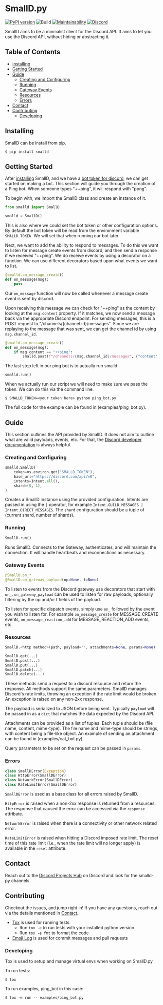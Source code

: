 # SmallD.py

[![PyPI version](https://badge.fury.io/py/smalld.svg)](https://badge.fury.io/py/smalld)
![Build](https://github.com/princesslana/smalld.py/workflows/Build/badge.svg?branch=master)
[![Maintainability](https://api.codeclimate.com/v1/badges/7916cdfc83bf0fb95fa0/maintainability)](https://codeclimate.com/github/princesslana/smalld.py/maintainability)
[![Discord](https://img.shields.io/discord/417389758470422538)](https://discord.gg/3aTVQtz)

SmallD aims to be a minmalist client for the Discord API. It aims to let you use the Discord API, without hiding or abstracting it.


## Table of Contents

  * [Installing](#installing)
  * [Getting Started](#getting-started)
  * [Guide](#guide)
     * [Creating and Configuring](#creating-and-configuring)
     * [Running](#running)
     * [Gateway Events](#gateway-events)
     * [Resources](#resources)
     * [Errors](#errors)
  * [Contact](#contact)
  * [Contributing](#contributing)
     * [Developing](#developing)

## Installing

SmallD can be install from pip.

```console
$ pip install smalld
```

## Getting Started

After [installing](#installing) SmallD, and we have a [bot token for discord](https://discordpy.readthedocs.io/en/latest/discord.html), we can get started on
making a bot.
This section will guide you through the creation of a Ping bot.
When someone types "++ping", it will respond with "pong".

To begin with, we import the SmallD class and create an instance of it.

```python
from smalld import SmallD

smalld = SmallD()
```

This is also where we could set the bot token or other configuration options.
By default the bot token will be read from the environment variable `SMALLD_TOKEN`.
We will set that when running our bot later.

Next, we want to add the ability to respond to messages.
To do this we want to listen for message create events from discord, and then send
a response if we received "++ping".
We do  receive events by using a decorator on a function.
We can use different decorators based upon what events we want to list.

```python
@smalld.on_message_create()
def on_message(msg):
    pass
```

Our `on_message` function will now be called whenever a message create event is sent by discord.

Upon receiving this message we can check for "++ping" as the content by looking at the
`msg.content` property.
If it matches, we now send a message back via the appropriate Discord endpoint.
For sending messages, this is a POST request to "/channels/{channel.id}/messages". 
Since we are replaying to the message that was sent, we can get the channel id by using `msg.channel_id`.


```python
@smalld.on_message_create()
def on_message(msg):
    if msg.content == "++ping":
        smalld.post(f"/channels/{msg.channel_id}/messages", {"content": "pong"})
```

The last step left in our ping bot is to actually run smalld.

```python
smalld.run()
```

When we actually run our script we will need to make sure we pass the token.
We can do this via the command line.

```console
$ SMALLD_TOKEN=<your token here> python ping_bot.py
```

The full code for the example can be found in (examples/ping_bot.py).

## Guide

This section outlines the API provided by SmallD.
It does not aim to outline what are valid payloads, events, etc.
For that, the [Discord developer documentation](https://discord.com/developers/docs/intro) is
always helpful.

### Creating and Configuring

```python
smalld.SmallD(
    token=os.environ.get("SMALLD_TOKEN"),
    base_url="https://discord.com/api/v6",
    intents=Intent.all(),
    shard=(0, 1),
)
```

Creates a SmallD instance using the provided configuration.
Intents are passed in using the `|` operator, for example
`Intent.GUILD_MESSAGES | Intent.DIRECT_MESSAGES`.
The `shard` configuration should be a tuple of (current shard, number of shards).

### Running

```python
SmallD.run()
```

Runs SmallD. Connects to the Gateway, authenticates, and will maintain the connection.
It will handle heartbeats and reconnections as necessary.

### Gateway Events

```python
@SmallD.on_*
@SmallD.on_gateway_payload(op=None, t=None)
```

To listen to events from the Discord gateway use decorators that start with `on_`.
`on_gateway_payload` can be used to listen for raw payloads, optionally filtering
by the op and/or t fields of the payload.

To listen for specific dispatch events, simply use `on_` followed by the event
you wish to listen for.
For example `on_message_create` for MESSAGE_CREATE events, `on_message_reaction_add`
for MESSAGE_REACTION_ADD events, etc.

### Resources

```python
SmallD.<http method>(path, payload="", attachments=None, params=None)

SmallD.get(...)
SmallD.post(...)
SmallD.put(...)
SmallD.patch(...)
SmallD.delete(...)
```

These methods send a request to a discord resource and return the response.
All methods support the same parameters.
SmallD manages Discord's rate limits, throwing an exception if the rate limit would
be broken. An exception is raised on any non-2xx response.

The payload is serialized to JSON before being sent.
Typically `payload` will be passed in as a `dict` that matches the data expected
by the Discord API.

Attachments can be provided as a list of tuples.
Each tuple should be (file name, content, mime-type).
The file name and mime-type should be strings, with content being a file-like object.
An example of sending an attachment can be found in (examples/cat_bot.py).

Query parameters to be set on the request can be passed in `params`.

### Errors

```python
class SmallDError(Exception)
class HttpError(SmallDError)
class NetworkError(SmallDError)
class RateLimitError(SmallDError)
```

`SmallDError` is used as a base class for all errors raised by SmallD.

`HttpError` is raised when a non-2xx response is returned from a resources.
The response that caused the error can be accessed via the `response` attribute.

`NetworkError` is raised when there is a connectivity or other network related error.

`RateLimitError` is raised when hitting a Discord imposed rate limit. 
The reset time of this rate limit (i.e., when the rate limit will no longer apply) is available in the `reset` attribute.

## Contact

Reach out to the [Discord Projects Hub](https://discord.gg/3aTVQtz) on Discord and look for the smalld-py channels.

## Contributing

Checkout the issues, and jump right in!
If you have any questions, reach out via the details mentioned in [Contact](#contact).

* [Tox](https://tox.readthedocs.io/) is used for running tests.
  * Run `tox -e` to run tests with your installed python version
  * Run `tox -e fmt` to format the code
* [Emoji Log](https://github.com/ahmadawais/Emoji-Log) is used for commit messages and pull requests

### Developing

Tox is used to setup and manage virtual envs when working on SmallD.py

To run tests:
```console
$ tox
```

To run examples, ping_bot in this case:
```console
$ tox -e run -- examples/ping_bot.py
```

